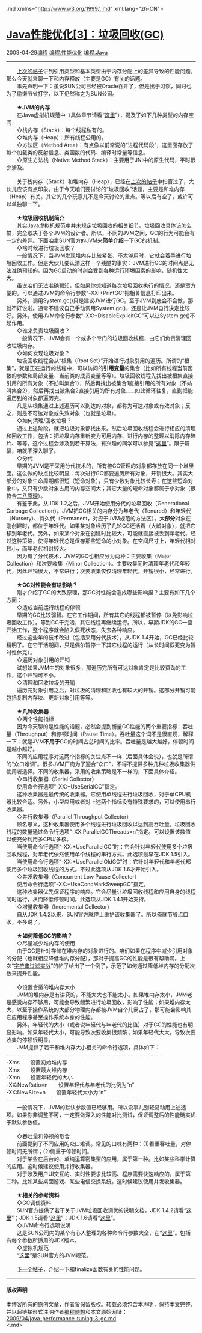 <!DOCTYPE.md>
.md xmlns="http://www.w3.org/1999/..md" xml:lang="zh-CN">
<head>
<meta http-equiv="Content-Type" content="text.md; charset=utf-8" />
<meta name="generator" content="Python script by program.think@gmail.com" />
<meta name="provider" content="program-think.blogspot.com" />
<link type="text/css" rel="stylesheet" href="../../css/program-think.css" />
<title>Java性能优化[3]：垃圾回收(GC) - 编程随想的博客</title>
</head>
<body>
<div id="main" style="width:100%;">
<h1><a href="../../index.md" title="回到首页">Java性能优化[3]：垃圾回收(GC)</a></h1>
<div class="post-info"><span class="date-header">2009-04-29</span><a href="../../tags/E7BC96E7A88B.md" class="tag">编程</a> <a href="../../tags/E7BC96E7A88B.E680A7E883BDE4BC98E58C96.md" class="tag">编程.性能优化</a> <a href="../../tags/E7BC96E7A88B.Java.md" class="tag">编程.Java</a> </div>
<hr>
<div class="post">
　　<a href="../../2009/03/java-performance-tuning-1-two-types.md" target="_blank">上次的帖子</a>讲到引用类型和基本类型由于内存分配上的差异导致的性能问题。那么今天就来聊一下和内存释放（主要是GC）有关的话题。<!--program-think--><br />　　事先声明一下：虽说SUN公司已经被Oracle吞并了，但是出于习惯，同时也为了偷懒节省打字，以下仍然称之为SUN公司。<br /><br />　　★<b>JVM的内存</b><br />　　在Java虚拟机规范中（具体章节请看“<a href="http://java.sun.com/docs/books/jvms/second_edition.md/Overview.doc.md#1732" target="_blank" rel="nofollow">这里</a>”），提及了如下几种类型的内存空间：<br />　　◇栈内存（Stack）：每个线程私有的。<br />　　◇堆内存（Heap）：所有线程公用的。<br />　　◇方法区（Method Area）：有点像以前常说的“进程代码段”，这里面存放了每个加载类的反射信息、类函数的代码、编译时常量等信息。<br />　　◇原生方法栈（Native Method Stack）：主要用于JNI中的原生代码，平时很少涉及。<br /><br />　　关于栈内存（Stack）和堆内存（Heap），已经在<a href="../../2009/03/java-performance-tuning-1-two-types.md" target="_blank">上次的帖子</a>中扫盲过了，大伙儿应该有点印象。由于今天咱们要讨论的“垃圾回收”话题，主要是和堆内存（Heap）有关。其它的几个玩意儿不是今天讨论的重点。等以后有空了，或许可以单独聊一下。<br /><br />　　★<b>垃圾回收机制简介</b><br />　　其实Java虚拟机规范中并未规定垃圾回收的相关细节。垃圾回收具体该怎么搞，完全取决于各个JVM的设计者。所以，不同的JVM之间，GC的行为可能会有一定的差异。下面咱拿SUN官方的JVM来<b>简单介绍</b>一下GC的机制。<br />　　◇啥时候进行垃圾回收？<br />　　一般情况下，当JVM发现堆内存比较紧张、不太够用时，它就会着手进行垃圾回收工作。但是大伙儿要认清这样一个残酷的事实：JVM进行GC的时间点是无法准确预知的。因为GC启动的时刻会受到各种运行环境因素的影响，随机性太大。<br />　　虽说咱们无法准确预知，但如果你想知道每次垃圾回收执行的情况，还是蛮方便的。可以通过JVM的命令行参数“-XX:+PrintGC”把相关信息打印出来。<br />　　另外，调用System.gc()只是建议JVM进行GC。至于JVM到底会不会做，那就不好说啦。通常不建议自己手动调用System.gc()，还是让JVM自行决定比较好。另外，使用JVM命令行参数“-XX:+DisableExplicitGC”可以让System.gc()不起作用。<br />　　◇谁来负责垃圾回收？<br />　　一般情况下，JVM会有一个或多个专门的垃圾回收线程，由它们负责清理回收垃圾内存。<br />　　◇如何发现垃圾对象？<br />　　垃圾回收线程会从“根集（Root Set）”开始进行对象引用的遍历。所谓的“根集”，就是正在运行的线程中，可以访问的<b>引用变量</b>的集合（比如所有线程当前函数的参数和局部变量、当前类的成员变量等等）。垃圾回收线程先找出被根集直接引用的所有对象（不妨叫集合1），然后再找出被集合1直接引用的所有对象（不妨叫集合2），然后再找出被集合2直接引用的所有对象......如此循环往复，直到把能遍历到的对象都遍历完。<br />　　凡是从根集通过上述遍历可以到达的对象，都称为可达对象或有效对象；反之，则是不可达对象或失效对象（也就是垃圾）。<br />　　◇如何清理/回收垃圾？<br />　　通过上述阶段，就把垃圾对象都找出来。然后垃圾回收线程会进行相应的清理和回收工作，包括：把垃圾内存重新变为可用内存、进行内存的整理以消除内存碎片、等等。这个过程会涉及到若干算法，有兴趣的同学可以参见“<a href="http://en.wikipedia.org/wiki/Garbage_collection_%28computer_science%29#Basic_algorithm" target="_blank" rel="nofollow">这里</a>”。限于篇幅，咱就不深入聊了。<br />　　◇分代<br />　　早期的JVM是不采用分代技术的，所有被GC管理的对象都存放在同一个堆里面。这么做的缺点比较明显：每次进行GC都要遍历所有对象，开销很大。其实大部分的对象生命周期都很短（短命对象），只有少数对象比较长寿；在这些短命对象中，又只有少数对象占用的内存空间大；其它大量的短命对象都属于小对象（很符合<a href="../../2009/02/80-20-principle-0-overview.md" target="_blank">二八原理</a>）。<br />　　有鉴于此，从JDK 1.2之后，JVM开始使用分代的垃圾回收（Generational Garbage Collection）。JVM把GC相关的内存分为年老代（Tenured）和年轻代（Nursery）、持久代（Permanent，对应于JVM规范的方法区）。<b>大部分</b>对象在刚创建时，都位于年轻代。如果某对象经历了几轮GC还活着（大龄对象），就把它移到年老代。另外，如果某个对象在创建时比较大，可能就直接被丢到年老代。经过这种策略，使得年轻代总是保存那些短命的小对象。在空间尺寸上，年轻代相对较小，而年老代相对较大。<br />　　因为有了分代技术，JVM的GC也相应分为两种：主要收集（Major Collection）和次要收集（Minor Collection）。主要收集同时清理年老代和年轻代，因此开销很大，不常进行；次要收集仅仅清理年轻代，开销很小，经常进行。<br /><br />　　★<b>GC对性能会有啥影响？</b><br />　　刚才介绍了GC的大致原理，那GC对性能会造成哪些影响捏？主要有如下几个方面：<br />　　◇造成当前运行线程的停顿<br />　　早期的GC比较弱智。在它工作期间，所有其它的线程都被暂停（以免影响垃圾回收工作）。等到GC干完活，其它线程再继续运行。所以，早期JDK的GC一旦开始工作，整个程序就会陷入假死状态，失去各种响应。<br />　　经过这些年的技术改进（包括采用分代技术），从JDK 1.4开始，GC已经比较精明了。在它干活期间，只是偶尔暂停一下其它线程的运行（从长时间假死变为暂时性休克）。<br />　　◇遍历对象引用的开销<br />　　试想如果JVM中的对象很多，那遍历完所有可达对象肯定是比较费劲的工作，这个开销可不小。<br />　　◇清理和回收垃圾的开销<br />　　遍历完对象引用之后，对垃圾的清理和回收也有较大的开销。这部分开销可能包括复制内存块、更新对象引用等等。<br /><br />　　★<b>几种收集器</b><br />　　◇两个性能指标<br />　　因为今天聊的是性能的话题，必然会提到衡量GC性能的两个重要指标：吞吐量（Throughput）和停顿时间（Pause Time）。吞吐量这个词不是很直观，解释一下：就是JVM<b>不用于</b>GC的时间占总时间的比率。吞吐量是越大越好，停顿时间是越小越好。<br />　　不同的应用程序对这两个指标的关注点不一样（后面具体会说），也就是所谓的“众口难调”。很多JVM厂商为了迎合“众口”，不得不提供多种几种垃圾收集器供使用者选择。不同的收集器，采用的收集策略是不一样的，下面具体介绍。<br />　　◇串行收集器（Serial Collector）<br />　　使用命令行选项“-XX:+UseSerialGC”指定。<br />　　这种收集器是最传统的收集器。它使用单线程进行垃圾回收，对于单CPU机器比较合适。另外，小型应用或者对上述两个指标没有特殊要求的，可以使用串行收集器。<br />　　◇并行收集器（Parallel Throughput Collector）<br />　　顾名思义，这种收集器使用多个线程进行垃圾回收以达到高吞吐量。垃圾回收线程的数量通过命令行选项“-XX:ParallelGCThreads=n”指定。可以设置该数值以便充分利用多CPU/多核。<br />　　当使用命令行选项“-XX:+UseParallelGC”时：它会针对年轻代使用多个垃圾回收线程，对年老代依然使用单个线程的串行方式。此选项最早在JDK 1.5引入。<br />　　当使用命令行选项“-XX:+UseParallelOldGC”时：它针对年轻代和年老代都使用多个垃圾回收线程的方式。不过此选项从JDK 1.6才开始引入。<br />　　◇并发收集器（Concurrent Low Pause Collector）<br />　　使用命令行选项“-XX:+UseConcMarkSweepGC”指定。<br />　　这种收集器优先保证程序的响应。它会尽量让垃圾回收线程和应用自身的线程同时运行，从而降低停顿时间。此选项从JDK 1.4.1开始支持。<br />　　◇增量收集器（Incremental Collector）<br />　　自从JDK 1.4.2以来，SUN官方就停止维护该收集器了。所以俺就节省点口水，不多说了。<br /><br />　　★<b>如何降低GC的影响？</b><br />　　◇尽量减少堆内存的使用<br />　　由于GC是针对存储在堆内存的对象进行的。咱们如果在程序中减少引用对象的分配（也就相应降低堆内存分配），那对于提高GC的性能是很有帮助滴。上次“<a href="../../2009/03/java-performance-tuning-2-string.md" target="_blank">字符串过滤实战</a>”的帖子给出了一个例子，示范了如何通过降低堆内存的分配次数来提升性能。<br /><br />　　◇设置合适的堆内存大小<br />　　JVM的堆内存是有讲究的，不能太大也不能太小。如果堆内存太小，JVM老是感觉内存不够用，可能会导致频繁进行垃圾回收，影响了性能；如果堆内存太大，以至于操作系统的大部分物理内存都被JVM自个儿霸占了，那可能会影响其它应用程序甚至操作系统本身的性能。<br />　　另外，年轻代的大小（或者说年轻代与年老代的比值）对于GC的性能也有明显影响。如果年轻代太小，可能导致次要收集很频繁；如果年轻代太大，导致次要收集的停顿很明显。<br />　　JVM提供了若干和堆内存大小相关的命令行选项，具体如下：<br />－－－－－－－－－－－－－－－－－－－－－－－－－－－－－－<br />-Xms　　设置初始堆内存<br />-Xmx　　设置最大堆内存<br />-Xmn　　设置年轻代的大小<br />-XX:NewRatio=n　　设置年轻代与年老代的比例为“n”<br />-XX:NewSize=n　　设置年轻代大小为“n”<br />－－－－－－－－－－－－－－－－－－－－－－－－－－－－－－<br />　　一般情况下，JVM的默认参数值已经够用。所以没事儿别轻易动用上述选项。如果你非调整不可，一定要做深入的性能对比测试，保证调整后的性能确实优于默认参数值。<br /><br />　　◇吞吐量和停顿的取舍<br />　　前面提到了不同应用的众口难调。常见的口味有两种：(1)看重吞吐量，对停顿时间无所谓；(2)侧重于停顿时间。<br />　　对于某些在后台的、单纯运算密集型的应用，属于第一种。比如某些科学计算的应用。这时候建议使用并行收集器。<br />　　对于涉及用户UI交互的、实时性要求比较高、程序需要快速响应的，属于第二种。比如某些桌面游戏、某些电信交换系统。这时候建议使用并发收集器。<br /><br />　　★<b>相关的参考资料</b><br />　　◇GC调优资料<br />　　SUN官方提供了若干关于JVM垃圾回收调优的说明文档，JDK 1.4.2请看“<a href="http://java.sun.com/docs/hotspot/gc1.4.2/" target="_blank" rel="nofollow">这里</a>”；JDK 1.5请看“<a href="http://java.sun.com/docs/hotspot/gc5.0/gc_tuning_5..md" target="_blank" rel="nofollow">这里</a>”；JDK 1.6请看“<a href="http://java.sun.com/javase/technologies/hotspot/gc/gc_tuning_6..md" target="_blank" rel="nofollow">这里</a>”。<br />　　◇JVM命令行选项说明<br />　　这是SUN公司内的某个有心人整理的各种命令行参数大全，在“<a href="http://blogs.sun.com/watt/resource/jvm-options-list..md" target="_blank" rel="nofollow">这里</a>”。包括有每个参数所适用的JDK版本。<br />　　◇虚拟机规范<br />　　“<a href="http://java.sun.com/docs/books/jvms/second_edition.md/VMSpecTOC.doc..md" target="_blank" rel="nofollow">这里</a>”是SUN官方的JVM规范。<br /><br />　　<a href="../../2009/06/java-performance-tuning-4-finalize.md">下一个帖子</a>，介绍一下和finalize函数有关的性能问题。<div class="blogger-post-footer">
</div>
<hr>
<div class="copyright">
<h4>版权声明</h4>
本博客所有的原创文章，作者皆保留版权。转载必须包含本声明，保持本文完整，并以超链接形式注明作者<a href="mailto:program.think@gmail.com">编程随想</a>和本文原始网址：<br>
<a href="2009/04/java-performance-tuning-3-gc.md">2009/04/java-performance-tuning-3-gc.md</a>
</div>
</div>
</body>
<.md>
